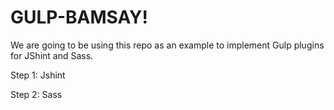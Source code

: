 # GULP-BAMSAY!

We are going to be using this repo as an example to implement Gulp plugins for JShint and Sass.


Step 1: Jshint


Step 2: Sass
